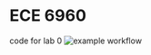 # ECE 6960
code for lab 0
![example workflow](https://github.com/<OWNER>/<REPOSITORY>/actions/workflows/main.yml/badge.svg)
